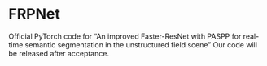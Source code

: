 # FRPNet
Official PyTorch code for “An improved Faster-ResNet with PASPP for real-time semantic segmentation in the unstructured field scene”
Our code will be released after acceptance.
